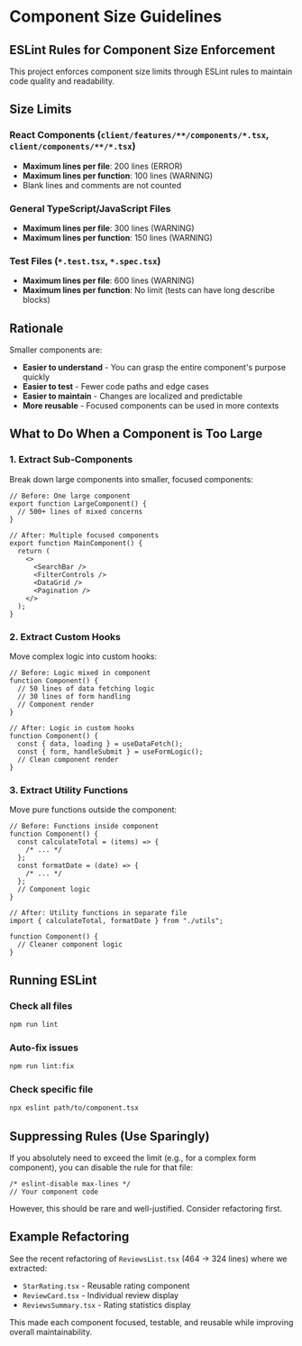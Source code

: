 # Component Size Guidelines

## ESLint Rules for Component Size Enforcement

This project enforces component size limits through ESLint rules to maintain code quality and readability.

## Size Limits

### React Components (`client/features/**/components/*.tsx`, `client/components/**/*.tsx`)

- **Maximum lines per file**: 200 lines (ERROR)
- **Maximum lines per function**: 100 lines (WARNING)
- Blank lines and comments are not counted

### General TypeScript/JavaScript Files

- **Maximum lines per file**: 300 lines (WARNING)
- **Maximum lines per function**: 150 lines (WARNING)

### Test Files (`*.test.tsx`, `*.spec.tsx`)

- **Maximum lines per file**: 600 lines (WARNING)
- **Maximum lines per function**: No limit (tests can have long describe blocks)

## Rationale

Smaller components are:

- **Easier to understand** - You can grasp the entire component's purpose quickly
- **Easier to test** - Fewer code paths and edge cases
- **Easier to maintain** - Changes are localized and predictable
- **More reusable** - Focused components can be used in more contexts

## What to Do When a Component is Too Large

### 1. Extract Sub-Components

Break down large components into smaller, focused components:

```tsx
// Before: One large component
export function LargeComponent() {
  // 500+ lines of mixed concerns
}

// After: Multiple focused components
export function MainComponent() {
  return (
    <>
      <SearchBar />
      <FilterControls />
      <DataGrid />
      <Pagination />
    </>
  );
}
```

### 2. Extract Custom Hooks

Move complex logic into custom hooks:

```tsx
// Before: Logic mixed in component
function Component() {
  // 50 lines of data fetching logic
  // 30 lines of form handling
  // Component render
}

// After: Logic in custom hooks
function Component() {
  const { data, loading } = useDataFetch();
  const { form, handleSubmit } = useFormLogic();
  // Clean component render
}
```

### 3. Extract Utility Functions

Move pure functions outside the component:

```tsx
// Before: Functions inside component
function Component() {
  const calculateTotal = (items) => {
    /* ... */
  };
  const formatDate = (date) => {
    /* ... */
  };
  // Component logic
}

// After: Utility functions in separate file
import { calculateTotal, formatDate } from "./utils";

function Component() {
  // Cleaner component logic
}
```

## Running ESLint

### Check all files

```bash
npm run lint
```

### Auto-fix issues

```bash
npm run lint:fix
```

### Check specific file

```bash
npx eslint path/to/component.tsx
```

## Suppressing Rules (Use Sparingly)

If you absolutely need to exceed the limit (e.g., for a complex form component), you can disable the rule for that file:

```tsx
/* eslint-disable max-lines */
// Your component code
```

However, this should be rare and well-justified. Consider refactoring first.

## Example Refactoring

See the recent refactoring of `ReviewsList.tsx` (464 → 324 lines) where we extracted:

- `StarRating.tsx` - Reusable rating component
- `ReviewCard.tsx` - Individual review display
- `ReviewsSummary.tsx` - Rating statistics display

This made each component focused, testable, and reusable while improving overall maintainability.
